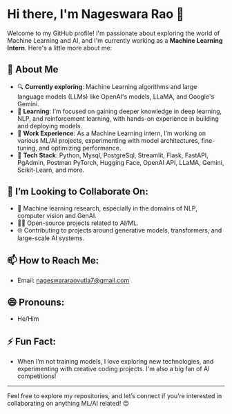 # Hi there, I'm Nageswara Rao 👋

Welcome to my GitHub profile! I'm passionate about exploring the world of Machine Learning and AI, and I'm currently working as a **Machine Learning Intern**. Here's a little more about me:

## 👀 About Me
- 🔍 **Currently exploring**: Machine Learning algorithms and large language models (LLMs) like OpenAI's models, LLaMA, and Google's Gemini.
- 🌱 **Learning**: I’m focused on gaining deeper knowledge in deep learning, NLP, and reinforcement learning, with hands-on experience in building and deploying models.
- 💼 **Work Experience**: As a Machine Learning intern, I’m working on various ML/AI projects, experimenting with model architectures, fine-tuning, and optimizing performance.
- 🤖 **Tech Stack**: Python, Mysql, PostgreSql, Streamlit, Flask, FastAPI, PgAdmin, Postman PyTorch, Hugging Face, OpenAI API, LLaMA, Gemini, Scikit-Learn, and more.

## 💞️ I’m Looking to Collaborate On:
- 🔬 Machine learning research, especially in the domains of NLP, computer vision and GenAI.
- 🧑‍💻 Open-source projects related to AI/ML.
- 🌐 Contributing to projects around generative models, transformers, and large-scale AI systems.

## 📫 How to Reach Me:
- Email: nageswararaovutla7@gmail.com

## 😄 Pronouns:
- He/Him

## ⚡ Fun Fact:
- When I’m not training models, I love exploring new technologies, and experimenting with creative coding projects. I'm also a big fan of AI competitions!

---

Feel free to explore my repositories, and let’s connect if you’re interested in collaborating on anything ML/AI related! 😊
